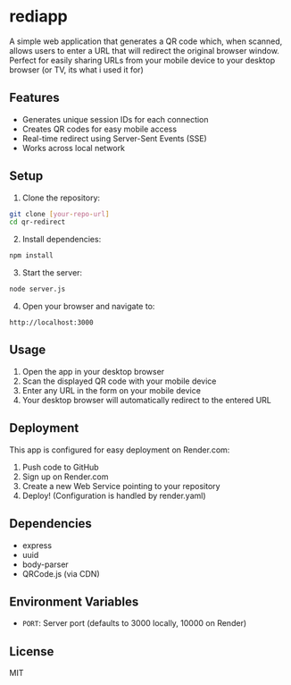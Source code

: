 # rediapp

A simple web application that generates a QR code which, when scanned, allows users to enter a URL that will redirect the original browser window. Perfect for easily sharing URLs from your mobile device to your desktop browser (or TV, its what i used it for)

## Features

- Generates unique session IDs for each connection
- Creates QR codes for easy mobile access
- Real-time redirect using Server-Sent Events (SSE)
- Works across local network

## Setup

1. Clone the repository:
```bash
git clone [your-repo-url]
cd qr-redirect
```

2. Install dependencies:
```bash
npm install
```

3. Start the server:
```bash
node server.js
```

4. Open your browser and navigate to:
```
http://localhost:3000
```

## Usage

1. Open the app in your desktop browser
2. Scan the displayed QR code with your mobile device
3. Enter any URL in the form on your mobile device
4. Your desktop browser will automatically redirect to the entered URL

## Deployment

This app is configured for easy deployment on Render.com:

1. Push code to GitHub
2. Sign up on Render.com
3. Create a new Web Service pointing to your repository
4. Deploy! (Configuration is handled by render.yaml)

## Dependencies

- express
- uuid
- body-parser
- QRCode.js (via CDN)

## Environment Variables

- `PORT`: Server port (defaults to 3000 locally, 10000 on Render)

## License

MIT
